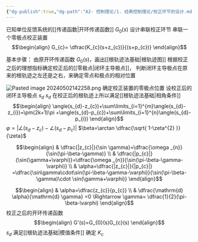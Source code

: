 ```yaml
---
{"dg-publish":true,"dg-path":"A2- 控制理论/1. 经典控制理论/校正环节的设计.md","permalink":"/A2- 控制理论/1. 经典控制理论/校正环节的设计/","dgPassFrontmatter":true,"noteIcon":"","created":"2024-05-21T15:20:28.390+08:00","updated":"2025-05-02T17:47:12.977+08:00"}
---
```


已知单位反馈系统的[[传递函数\|开环传递函数]] $G_{0}(s)$
设计串联校正环节
串联一个零极点校正装置
$$\begin{align}
G_{c}= \dfrac{K_{c}(s+z_{c})}{(s+p_{c})}
\end{align}$$

基本步骤：
由原开环传递函数 $G_{0}(s)$，画出[[根轨迹法基础\|根轨迹图]]
根据校正之后的理想指标确定校正后的[[零极点\|闭环主导极点]]，
判断闭环主导极点在原来的根轨迹之左还是之右，来确定零点和极点的相对位置

![Pasted image 20240502142258.png](/img/user/Functional%20files/Photo%20Resources/Pasted%20image%2020240502142258.png)
确定校正装置的零极点位置
设校正后的闭环主导极点 $s_{d}$
$s_{d}$ 在校正后的根轨迹上所以满足[[根轨迹法基础\|相角条件]]
$$\begin{align}
\angle(s_{d}-z_{c})+\sum\limits_{i=1}^{m}\angle(s_{d}-z_{i})=\pm(2k+1)\pi +\angle(s_{d}-p_{c})+\sum\limits_{i=1}^{n}\angle(s_{d}-p_{i})
\end{align}$$
$\varphi=|\angle(s_{d}-z_{c})-\angle(s_{d}-p_{c})|$
$\beta=\arctan \dfrac{\sqrt{ 1-\zeta^{2} }}{\zeta}$

$$\begin{align}
 & \dfrac{|z_{c}|}{\sin \gamma}=\dfrac{\omega _{n}}{\sin(\pi-\beta-\gamma)} \\
 & \dfrac{|p_{c}|}  {\sin(\gamma+\varphi)}=\dfrac{\omega _{n}}{\sin(\pi-\beta-\gamma-\varphi)} \\
 & \alpha=\dfrac{|z_{c}|}{|p_{c}|} =\dfrac{\sin\gamma\cdot\sin(\pi-\beta-\gamma-\varphi)}{\sin(\pi-\beta-\gamma)\cdot \sin(\gamma+\varphi)}
\end{align}$$

$$\begin{align}
 & \alpha=\dfrac{z_{c}}{p_{c}} \\
 & \dfrac{\mathrm{d} \alpha}{\mathrm{d} \gamma}  =0  \Rightarrow \gamma= \dfrac{1}{2}(\pi-\beta-\varphi)
\end{align}$$
校正之后的开环传递函数
$$\begin{align}
G'(s)=G_{0}(s)G_{c}(s)
\end{align}$$
$s_{d}$ 满足[[根轨迹法基础\|模值条件]]
确定 $K_{c}$


